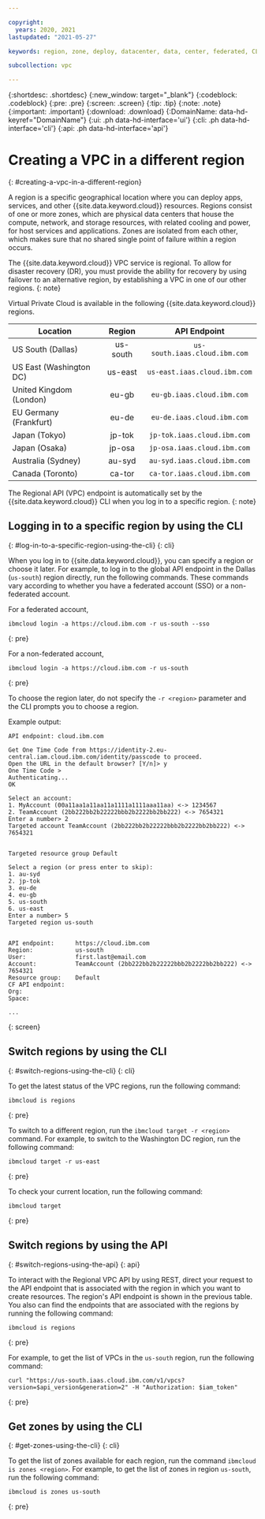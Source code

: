 ```yaml
---

copyright:
  years: 2020, 2021
lastupdated: "2021-05-27"

keywords: region, zone, deploy, datacenter, data, center, federated, CLI, API, account, failover, disaster, recovery, DR, data center

subcollection: vpc

---
```


{:shortdesc: .shortdesc}
{:new_window: target="_blank"}
{:codeblock: .codeblock}
{:pre: .pre}
{:screen: .screen}
{:tip: .tip}
{:note: .note}
{:important: .important}
{:download: .download}
{:DomainName: data-hd-keyref="DomainName"}
{:ui: .ph data-hd-interface='ui'}
{:cli: .ph data-hd-interface='cli'}
{:api: .ph data-hd-interface='api'}

# Creating a VPC in a different region
{: #creating-a-vpc-in-a-different-region}

A region is a specific geographical location where you can deploy apps, services, and other {{site.data.keyword.cloud}} resources. Regions consist of one or more zones, which are physical data centers that house the compute, network, and storage resources, with related cooling and power, for host services and applications. Zones are isolated from each other, which makes sure that no shared single point of failure within a region occurs.

The {{site.data.keyword.cloud}} VPC service is regional. To allow for disaster recovery (DR), you must provide the ability for recovery by using failover to an alternative region, by establishing a VPC in one of our other regions.
{: note}

Virtual Private Cloud is available in the following {{site.data.keyword.cloud}} regions.

|   Location     | Region | API Endpoint | 
| ------- | :------: | :------: |
| US South (Dallas) | us-south | `us-south.iaas.cloud.ibm.com`| 
| US East (Washington DC) | us-east | `us-east.iaas.cloud.ibm.com`| 
| United Kingdom (London) | eu-gb | `eu-gb.iaas.cloud.ibm.com`|
| EU Germany (Frankfurt) | eu-de | `eu-de.iaas.cloud.ibm.com`| 
| Japan (Tokyo) | jp-tok | `jp-tok.iaas.cloud.ibm.com` |
| Japan (Osaka) | jp-osa | `jp-osa.iaas.cloud.ibm.com` |
| Australia (Sydney) | au-syd | `au-syd.iaas.cloud.ibm.com` |
| Canada (Toronto) | ca-tor | `ca-tor.iaas.cloud.ibm.com` |

The Regional API (VPC) endpoint is automatically set by the {{site.data.keyword.cloud}} CLI when you log in to a specific region.
{: note}

## Logging in to a specific region by using the CLI
{: #log-in-to-a-specific-region-using-the-cli}
{: cli}

When you log in to {{site.data.keyword.cloud}}, you can specify a region or choose it later. For example, to log in to the global API endpoint in the Dallas (`us-south`) region directly, run the following commands. These commands vary according to whether you have a federated account (SSO) or a non-federated account.

For a federated account,

```
ibmcloud login -a https://cloud.ibm.com -r us-south --sso
```
{: pre}

For a non-federated account,

```
ibmcloud login -a https://cloud.ibm.com -r us-south
```
{: pre}

To choose the region later, do not specify the `-r <region>` parameter and the CLI prompts you to choose a region.

Example output:

```
API endpoint: cloud.ibm.com

Get One Time Code from https://identity-2.eu-central.iam.cloud.ibm.com/identity/passcode to proceed.
Open the URL in the default browser? [Y/n]> y
One Time Code >
Authenticating...
OK

Select an account:
1. MyAccount (00a11aa1a11aa11a1111a1111aaa11aa) <-> 1234567
2. TeamAccount (2bb222bb2b22222bbb2b2222bb2bb222) <-> 7654321
Enter a number> 2
Targeted account TeamAccount (2bb222bb2b22222bbb2b2222bb2bb222) <-> 7654321


Targeted resource group Default

Select a region (or press enter to skip):
1. au-syd
2. jp-tok
3. eu-de
4. eu-gb
5. us-south
6. us-east
Enter a number> 5
Targeted region us-south


API endpoint:      https://cloud.ibm.com   
Region:            us-south   
User:              first.last@email.com   
Account:           TeamAccount (2bb222bb2b22222bbb2b2222bb2bb222) <-> 7654321  
Resource group:    Default   
CF API endpoint:      
Org:                  
Space:                

...
```
{: screen}

## Switch regions by using the CLI
{: #switch-regions-using-the-cli}
{: cli}

To get the latest status of the VPC regions, run the following command:

```
ibmcloud is regions
```
{: pre}

To switch to a different region, run the `ibmcloud target -r <region>` command. For example, to switch to the Washington DC region, run the following command:

```
ibmcloud target -r us-east
```
{: pre}

To check your current location, run the following command:

```
ibmcloud target
```
{: pre}

## Switch regions by using the API  
{: #switch-regions-using-the-api}
{: api}

To interact with the Regional VPC API by using REST, direct your request to the API endpoint that is associated with the region in which you want to create resources. The region's API endpoint is shown in the previous table. You also can find the endpoints that are associated with the regions by running the following command:

```
ibmcloud is regions
```
{: pre}


For example, to get the list of VPCs in the `us-south` region, run the following command:

```
curl "https://us-south.iaas.cloud.ibm.com/v1/vpcs?version=$api_version&generation=2" -H "Authorization: $iam_token"
```
{: pre}


## Get zones by using the CLI
{: #get-zones-using-the-cli}
{: cli}

To get the list of zones available for each region, run the command `ibmcloud is zones <region>`. For example, to get the list of zones in region `us-south`, run the following command:

```
ibmcloud is zones us-south
```
{: pre}
